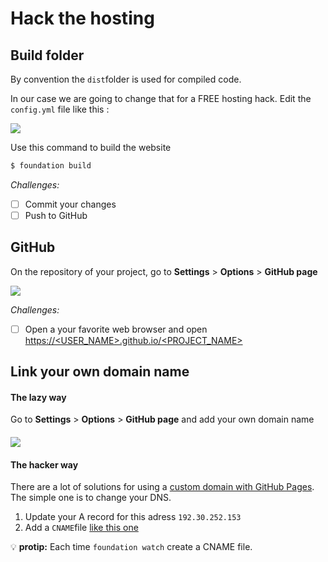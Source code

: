 # Hack the hosting

## Build folder

By convention the `dist`folder is used for compiled code.

In our case we are going to change that for a FREE hosting hack. Edit the `config.yml` file like this :

![](/assets/foundation-cli-build-hack.png)

Use this command to build the website

```bash
$ foundation build
```

_Challenges:_

* [ ] Commit your changes
* [ ] Push to GitHub

## GitHub

On the repository of your project, go to **Settings** &gt; **Options** &gt; **GitHub page**

![](/assets/github-pages-docs-folder.png)

_Challenges:_

* [ ] Open a your favorite web browser and open [https://&lt;USER\_NAME&gt;.github.io/&lt;PROJECT\_NAME&gt;](https://<USER_NAME>.github.io/<PROJECT_NAME>/)

## Link your own domain name

#### The lazy way

Go to **Settings** &gt; **Options** &gt; **GitHub page** and add your own domain name

#### ![](/assets/github-pages-custom-domain.png)

#### The hacker way

There are a lot of solutions for using a [custom domain with GitHub Pages](https://help.github.com/articles/using-a-custom-domain-with-github-pages/). The simple one is to change your DNS.

1. Update your A record for this adress `192.30.252.153`
2. Add a `CNAME`file [like this one](https://github.com/flexbox/davidl/blob/master/source/CNAME)

💡 **protip:** Each time `foundation watch` create a CNAME file.
